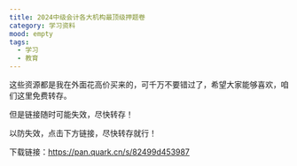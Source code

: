 ```yaml
---
title: 2024中级会计各大机构最顶级押题卷
category: 学习资料
mood: empty
tags:
  - 学习
  - 教育
---
```


这些资源都是我在外面花高价买来的，可千万不要错过了，希望大家能够喜欢，咱们这里免费转存。




但是链接随时可能失效，尽快转存！




以防失效，点击下方链接，尽快转存就行！




下载链接：https://pan.quark.cn/s/82499d453987








